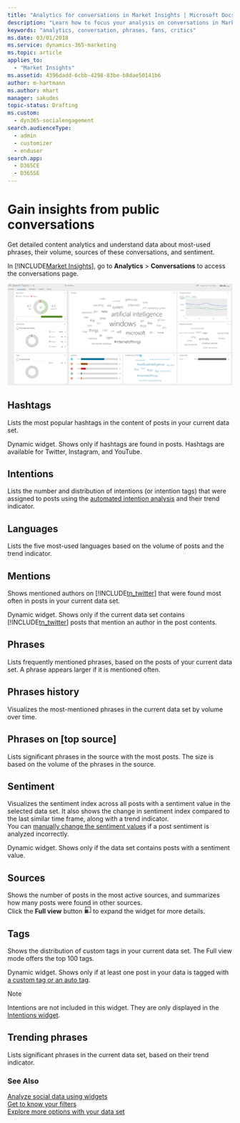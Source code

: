 ```yaml
---
title: "Analytics for conversations in Market Insights | Microsoft Docs"
description: "Learn how to focus your analysis on conversations in Market Insights."
keywords: "analytics, conversation, phrases, fans, critics"
ms.date: 03/01/2018
ms.service: dynamics-365-marketing
ms.topic: article
applies_to: 
  - "Market Insights"
ms.assetid: 4396dadd-6cbb-4298-83be-b8dae50141b6
author: m-hartmann
ms.author: mhart
manager: sakudes
topic-status: Drafting
ms.custom: 
  - dyn365-socialengagement
search.audienceType: 
  - admin
  - customizer
  - enduser
search.app: 
  - D365CE
  - D365SE
---
```


# Gain insights from public conversations

Get detailed content analytics and understand data about most-used phrases, their volume, sources of these conversations, and sentiment.  
  
In [!INCLUDE[Market Insights](../includes/pn-market-insights-short.md)], go to **Analytics** > **Conversations** to access the conversations page.  

![screenshot of the conversations page in the analytics area of market insights](media/analytics-conversations.png "Screenshot of the conversations page in the Analytics area of Market Insights")

## Hashtags

Lists the most popular hashtags in the content of posts in your current data set. 

Dynamic widget. Shows only if hashtags are found in posts. Hashtags are available for Twitter, Instagram, and YouTube.

## Intentions

Lists the number and distribution of intentions (or intention tags) that were assigned to posts using the [automated intention analysis](tags.md#how-intention-analysis-works) and their trend indicator.

## Languages

Lists the five most-used languages based on the volume of posts and the trend indicator.

## Mentions

Shows mentioned authors on [!INCLUDE[tn_twitter](../includes/tn-twitter.md)] that were found most often in posts in your current data set. 

Dynamic widget. Shows only if the current data set contains [!INCLUDE[tn_twitter](../includes/tn-twitter.md)] posts that mention an author in the post contents. 

## Phrases

Lists frequently mentioned phrases, based on the posts of your current data set. A phrase appears larger if it is mentioned often.

## Phrases history

Visualizes the most-mentioned phrases in the current data set by volume over time.  

## Phrases on [top source]

Lists significant phrases in the source with the most posts. The size is based on the volume of the phrases in the source.

## Sentiment

Visualizes the sentiment index across all posts with a sentiment value in the selected data set. It also shows the change in sentiment index compared to the last similar time frame, along with a trend indicator.    
You can [manually change the sentiment values](analytics-sentiment.md) if a post sentiment is analyzed incorrectly. 

Dynamic widget. Shows only if the data set contains posts with a sentiment value.

## Sources

Shows the number of posts in the most active sources, and summarizes how many posts were found in other sources.    
Click the **Full view** button ![full view button](media/open-full-view-icon.png "Full view button") to expand the widget for more details.  

## Tags
Shows the distribution of custom tags in your current data set. The Full view mode offers the top 100 tags.

Dynamic widget. Shows only if at least one post in your data is tagged with [a custom tag or an auto tag](tags.md).

> [!NOTE]
> Intentions are not included in this widget. They are only displayed in the [Intentions widget](analytics-conversations.md#intentions).

## Trending phrases

Lists significant phrases in the current data set, based on their trend indicator.  

### See Also

[Analyze social data using widgets](analyze-social-data-using-widgets.md)   
[Get to know your filters](use-filters.md)    
[Explore more options with your data set](more-options-with-data-set.md)    

